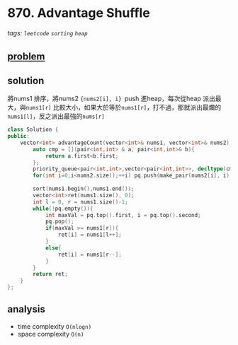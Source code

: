 # 870. Advantage Shuffle

###### tags: `leetcode` `sorting` `heap`


## [problem](https://leetcode.com/problems/advantage-shuffle/)


## solution

將nums1 排序，將nums2 `{nums2[i], i} `push 進heap，每次從heap 派出最大，與`nums1[r]` 比較大小，如果大於等於`nums1[r]`，打不過，那就派出最爛的`nums1[l]`，反之派出最強的`nums[r]`

```c++
class Solution {
public:
    vector<int> advantageCount(vector<int>& nums1, vector<int>& nums2) {
        auto cmp = [](pair<int,int> & a, pair<int,int>& b){
            return a.first<b.first;
        };
        priority_queue<pair<int,int>,vector<pair<int,int>>, decltype(cmp) > pq(cmp);
        for(int i=0;i<nums2.size();++i) pq.push(make_pair(nums2[i], i) );
        
        sort(nums1.begin(),nums1.end());
        vector<int>ret(nums1.size(), 0);
        int l = 0, r = nums1.size()-1;
        while(!pq.empty()){
            int maxVal = pq.top().first, i = pq.top().second;
            pq.pop();
            if(maxVal >= nums1[r]){
                ret[i] = nums1[l++];
            }
            else{
                ret[i] = nums1[r--];
            }
        }
        return ret;
    }
};
```

## analysis
- time complexity `O(nlogn)`
- space complexity `O(n)`